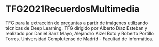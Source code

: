 # TFG2021RecuerdosMultimedia
TFG para la extracción de preguntas a partir de imágenes utilizando técnicas de Deep Learning.
TFG dirigido por Alberto Díaz Esteban y realizado por Daniel Sanz Mayo, Alejandro Aizel Boto y Roberto Portillo Torres.
Universidad Complutense de Madrid - Facultad de informática.
